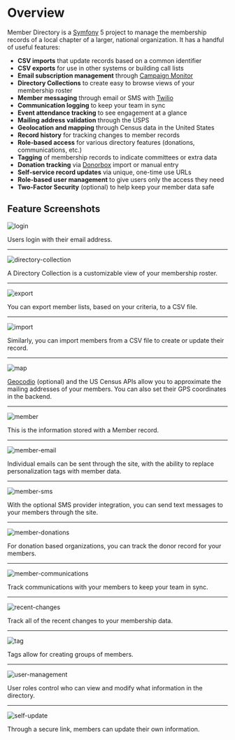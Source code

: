 # Overview

Member Directory is a [Symfony](https://symfony.com/) 5 project to manage the membership records of a local chapter of a larger, national organization. It has a handful of useful features:

* **CSV imports** that update records based on a common identifier
* **CSV exports** for use in other systems or building call lists
* **Email subscription management** through [Campaign Monitor](https://www.campaignmonitor.com/)
* **Directory Collections** to create easy to browse views of your membership roster
* **Member messaging** through email or SMS with [Twilio](twilio.com/)
* **Communication logging** to keep your team in sync
* **Event attendance tracking** to see engagement at a glance
* **Mailing address validation** through the USPS
* **Geolocation and mapping** through Census data in the United States
* **Record history** for tracking changes to member records
* **Role-based access** for various directory features (donations, communications, etc.)
* **Tagging** of membership records to indicate committees or extra data
* **Donation tracking** via [Donorbox](https://donorbox.org) import or manual entry
* **Self-service record updates** via unique, one-time use URLs
* **Role-based user management** to give users only the access they need
* **Two-Factor Security** (optional) to help keep your member data safe

## Feature Screenshots

![login](screenshots/login.png)

Users login with their email address.

---

![directory-collection](screenshots/directory-collection.png)

A Directory Collection is a customizable view of your membership roster.

---

![export](screenshots/export.png)

You can export member lists, based on your criteria, to a CSV file.

---

![import](screenshots/import.png)

Similarly, you can import members from a CSV file to create or update their record.

---

![map](screenshots/map.png)

[Geocodio](https://www.geocod.io/) (optional) and the US Census APIs allow you to approximate the mailing addresses of your members. You can also set their GPS coordinates in the backend.

---

![member](screenshots/member.png)

This is the information stored with a Member record.

---

![member-email](screenshots/member-email.png)

Individual emails can be sent through the site, with the ability to replace personalization tags with member data.

---

![member-sms](screenshots/member-sms.png)

With the optional SMS provider integration, you can send text messages to your members through the site.

---

![member-donations](screenshots/member-donations.png)

For donation based organizations, you can track the donor record for your members.

---

![member-communications](screenshots/member-communications.png)

Track communications with your members to keep your team in sync.

---

![recent-changes](screenshots/recent-changes.png)

Track all of the recent changes to your membership data.

---

![tag](screenshots/tag.png)

Tags allow for creating groups of members.

---

![user-management](screenshots/user-management.png)

User roles control who can view and modify what information in the directory.

---

![self-update](screenshots/self-update.png)

Through a secure link, members can update their own information.

